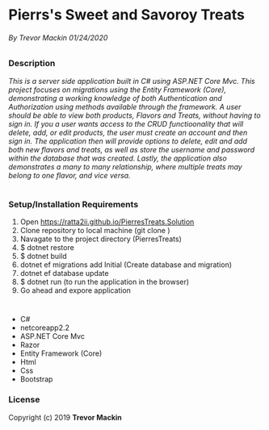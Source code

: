 # **Pierrs's Sweet and Savoroy Treats**

###### By Trevor Mackin 01/24/2020  

### **Description**

_This is a server side application built in C# using ASP.NET Core Mvc. This project focuses on migrations using the Entity Framework (Core), demonstrating a working knowledge of both Authentication and Authorization using methods available through the framework. A user should be able to view both products, Flavors and Treats, without having to sign in. If you a user wants access to the CRUD functioonality that will delete, add, or edit products, the user must create an account and then sign in. The application then will provide options to delete, edit and add both new flavors and treats, as well as store the username and password within the database that was created. Lastly, the application also demonstrates a many to many relationship, where multiple treats may belong to one flavor, and vice versa._

#
###  **Setup/Installation Requirements**

1. Open https://ratta2ii.github.io/PierresTreats.Solution
2. Clone repository to local machine (git clone <repoName>)
3. Navagate to the project directory (PierresTreats)
4. $ dotnet restore
5. $ dotnet build 
6. dotnet ef migrations add Initial (Create database and migration)
7. dotnet ef database update
8. $ dotnet run (to run the application in the browser)
9. Go ahead and expore application

#
* C#
* netcoreapp2.2
* ASP.NET Core Mvc
* Razor
* Entity Framework (Core)
* Html
* Css
* Bootstrap

### **License**

Copyright (c) 2019 **Trevor Mackin**